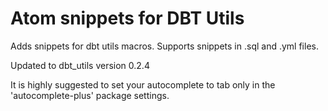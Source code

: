 # Atom snippets for DBT Utils
Adds snippets for dbt utils macros. Supports snippets in .sql and .yml files.

Updated to dbt_utils version 0.2.4

It is highly suggested to set your autocomplete to tab only in the 'autocomplete-plus' package settings.
